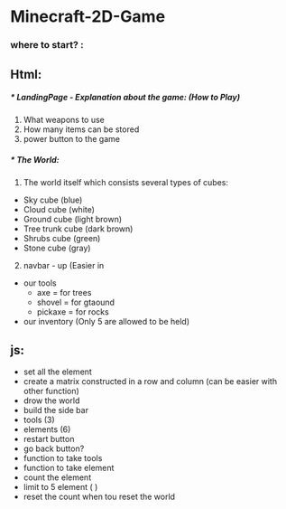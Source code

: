 # Minecraft-2D-Game

### where to start? :

## Html:

##### \* LandingPage - Explanation about the game: (How to Play)

1.  What weapons to use
2.  How many items can be stored
3.  power button to the game

##### \* The World:

1.  The world itself which consists several types of cubes:

- Sky cube (blue)
- Cloud cube (white)
- Ground cube (light brown)
- Tree trunk cube (dark brown)
- Shrubs cube (green)
- Stone cube (gray)

2. navbar - up (Easier in

- our tools
  - axe = for trees
  - shovel = for gtaound
  - pickaxe = for rocks
- our inventory (Only 5 are allowed to be held)

## js:

- set all the element
- create a matrix constructed in a row and column
  (can be easier with other function)
- drow the world
- build the side bar
- tools (3)
- elements (6)
- restart button
- go back button?
- function to take tools
- function to take element
- count the element
- limit to 5 element ( )
- reset the count when tou reset the world
